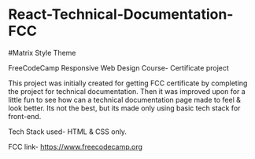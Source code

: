 # React-Technical-Documentation-FCC
#Matrix Style Theme

FreeCodeCamp Responsive Web Design Course- Certificate project

This project was initially created for getting FCC certificate by completing the project for technical documentation. Then it was improved upon for a little fun to see how can a technical documentation page made to feel & look better. Its not the best, but its made only using basic tech stack for front-end.

Tech Stack used- HTML & CSS only.

FCC link- https://www.freecodecamp.org

